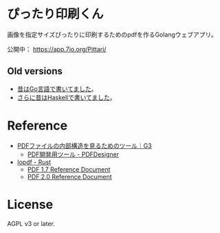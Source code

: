 # ぴったり印刷くん

画像を指定サイズぴったりに印刷するためのpdfを作るGolangウェブアプリ。

公開中： https://app.7io.org/Pittari/

## Old versions

- [昔はGo言語で書いてました](https://code.ledyba.org/ledyba/Pittari/src/branch/v2)。
- [さらに昔はHaskellで書いてました](https://code.ledyba.org/ledyba/Pittari/src/branch/v1)。

# Reference

- [PDFファイルの内部構造を見るためのツール｜G3](https://note.com/tasty_hosta723/n/nf4879665b36d)
  - [PDF開発用ツール - PDFDesigner](https://www.petitmonte.com/pdfdesigner/developer-tool.html)
- [lopdf - Rust](https://docs.rs/lopdf/0.34.0/lopdf/)
  - [PDF 1.7 Reference Document](https://opensource.adobe.com/dc-acrobat-sdk-docs/pdfstandards/PDF32000_2008.pdf)
  - [PDF 2.0 Reference Document](https://pdfa.org/announcing-no-cost-access-to-iso-32000-2-pdf-2-0/)

# License

AGPL v3 or later.
